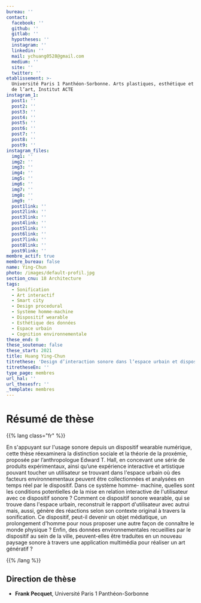 ```yaml
---
bureau: ''
contact:
  facebook: ''
  github: ''
  gitlab: ''
  hypotheses: ''
  instagram: ''
  linkedin: ''
  mail: ychuang0528@gmail.com
  medium: ''
  site: ''
  twitter: ''
etablissement: >-
  Université Paris 1 Panthéon-Sorbonne. Arts plastiques, esthétique et sciences
  de l’art, Institut ACTE
instagram_1:
  post1: ''
  post2: ''
  post3: ''
  post4: ''
  post5: ''
  post6: ''
  post7: ''
  post8: ''
  post9: ''
instagram_files:
  img1: ''
  img2: ''
  img3: ''
  img4: ''
  img5: ''
  img6: ''
  img7: ''
  img8: ''
  img9: ''
  post1link: ''
  post2link: ''
  post3link: ''
  post4link: ''
  post5link: ''
  post6link: ''
  post7link: ''
  post8link: ''
  post9link: ''
membre_actif: true
membre_bureau: false
name: Ying-Chun
photo: /images/default-profil.jpg
section_cnu: 18 Architecture
tags:
  - Sonification
  - Art interactif
  - Smart city
  - Design procedural
  - Système homme-machine
  - Dispositif wearable
  - Esthétique des données
  - Espace urbain
  - Cognition environnementale
these_end: 0
these_soutenue: false
these_start: 2021
title: Huang Ying-Chun
titrethese: 'Design d’interaction sonore dans l’espace urbain et dispositif wearable '
titretheseEn: ''
type_page: membres
url_hal: ''
url_thesesfr: ''
_template: membres
---
```



<!-- Supprimer les parties non remplies (supprimer les blocks de lang s'il n'y a pas deux langues). Tu es libre d'ajouter ce que tu veux à cette partie -->

# Résumé de thèse

{{% lang class="fr" %}}

En s'appuyant sur l'usage sonore depuis un dispositif wearable numérique, cette thèse réexaminera la distinction sociale et la théorie de la proxémie, proposée par l’anthropologue Edward T. Hall, en concevant une série de produits expérimentaux, ainsi qu’une expérience interactive et artistique pouvant toucher un utilisateur se trouvant dans l'espace urbain où des facteurs environnementaux peuvent être collectionnées et analysées en temps réel par le dispositif. Dans ce système homme- machine, quelles sont les conditions potentielles de la mise en relation interactive de l'utilisateur avec ce dispositif sonore ? Comment ce dispositif sonore wearable, qui se trouve dans l'espace urbain, reconstruit le rapport d'utilisateur avec autrui mais, aussi, génère des réactions selon son contexte original à travers la sonification. Ce dispositif, peut-il devenir un objet médiatique, un prolongement d'homme pour nous proposer une autre façon de connaître le monde physique ? Enfin, des données environnementales recueillies par le dispositif au sein de la ville, peuvent-elles être traduites en un nouveau paysage sonore à travers une application multimédia pour réaliser un art génératif ?

{{% /lang %}}

## Direction de thèse

* **Frank Pecquet**, Université Paris 1 Panthéon-Sorbonne
